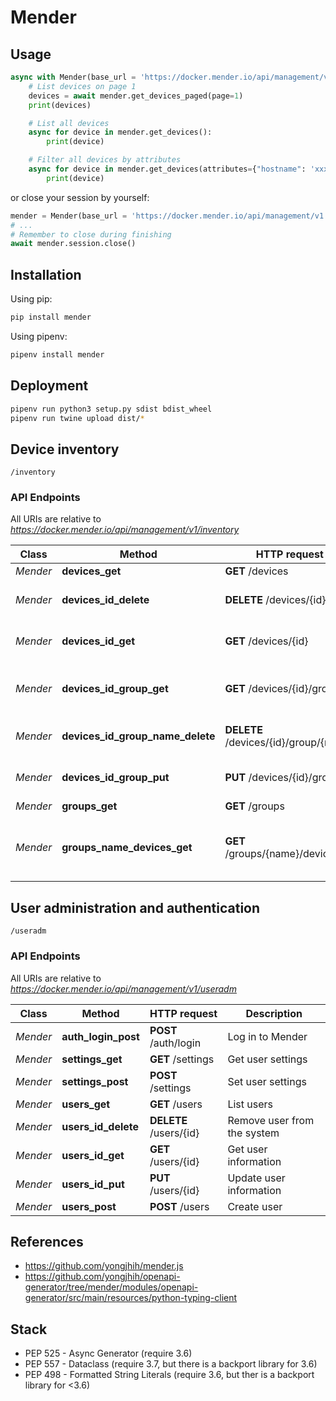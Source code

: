 # Mender

## Usage

```py
async with Mender(base_url = 'https://docker.mender.io/api/management/v1') as mender:
    # List devices on page 1
    devices = await mender.get_devices_paged(page=1)
    print(devices)

    # List all devices
    async for device in mender.get_devices():
        print(device)

    # Filter all devices by attributes
    async for device in mender.get_devices(attributes={"hostname": 'xxx-ffffffffffff'}):
        print(device)
```

or close your session by yourself:

```py
mender = Mender(base_url = 'https://docker.mender.io/api/management/v1')
# ...
# Remember to close during finishing
await mender.session.close()
```

## Installation

Using pip:

```sh
pip install mender
```

Using pipenv:

```sh
pipenv install mender
```

## Deployment

```sh
pipenv run python3 setup.py sdist bdist_wheel
pipenv run twine upload dist/*
```

## Device inventory

`/inventory`

### API Endpoints

All URIs are relative to *https://docker.mender.io/api/management/v1/inventory*

Class | Method | HTTP request | Description
------------ | ------------- | ------------- | -------------
*Mender* | **devices_get** | **GET** /devices | List devices
*Mender* | **devices_id_delete** | **DELETE** /devices/{id} | Remove selected device
*Mender* | **devices_id_get** | **GET** /devices/{id} | Get a selected device
*Mender* | **devices_id_group_get** | **GET** /devices/{id}/group | Get a selected device's group
*Mender* | **devices_id_group_name_delete** | **DELETE** /devices/{id}/group/{name} | Remove a device from a group
*Mender* | **devices_id_group_put** | **PUT** /devices/{id}/group | Add a device to a group
*Mender* | **groups_get** | **GET** /groups | List groups
*Mender* | **groups_name_devices_get** | **GET** /groups/{name}/devices | List the devices belonging to a given group

## User administration and authentication

`/useradm`

### API Endpoints

All URIs are relative to *https://docker.mender.io/api/management/v1/useradm*

Class | Method | HTTP request | Description
------------ | ------------- | ------------- | -------------
*Mender* | **auth_login_post** | **POST** /auth/login | Log in to Mender
*Mender* | **settings_get** | **GET** /settings | Get user settings
*Mender* | **settings_post** | **POST** /settings | Set user settings
*Mender* | **users_get** | **GET** /users | List users
*Mender* | **users_id_delete** | **DELETE** /users/{id} | Remove user from the system
*Mender* | **users_id_get** | **GET** /users/{id} | Get user information
*Mender* | **users_id_put** | **PUT** /users/{id} | Update user information
*Mender* | **users_post** | **POST** /users | Create user

## References

* https://github.com/yongjhih/mender.js
* https://github.com/yongjhih/openapi-generator/tree/mender/modules/openapi-generator/src/main/resources/python-typing-client

## Stack

* PEP 525 - Async Generator (require 3.6)
* PEP 557 - Dataclass (require 3.7, but there is a backport library for 3.6)
* PEP 498 - Formatted String Literals (require 3.6, but ther is a backport library for <3.6)
